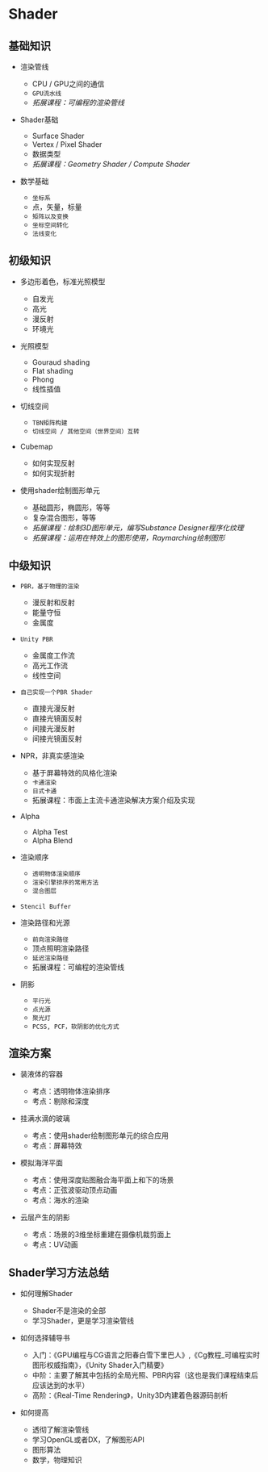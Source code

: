 # Shader
## 基础知识
* 渲染管线
  * CPU / GPU之间的通信
  * `GPU流水线`
  * *拓展课程：可编程的渲染管线*

* Shader基础
  * Surface Shader
  * Vertex / Pixel Shader
  * 数据类型
  * *拓展课程：Geometry Shader / Compute Shader*

* 数学基础
  * `坐标系`
  * 点，矢量，标量
  * `矩阵以及变换`
  * `坐标空间转化`
  * `法线变化`

## 初级知识
* 多边形着色，标准光照模型
  * 自发光
  * 高光
  * 漫反射
  * 环境光

* 光照模型
  * Gouraud shading
  * Flat shading
  * Phong
  * 线性插值

* 切线空间
  * `TBN矩阵构建`
  * `切线空间 / 其他空间（世界空间）互转`

* Cubemap
  * 如何实现反射
  * 如何实现折射


* 使用shader绘制图形单元
  * 基础圆形，椭圆形，等等
  * 复杂混合图形，等等
  * *拓展课程：绘制3D图形单元，编写Substance Designer程序化纹理*
  * *拓展课程：运用在特效上的图形使用，Raymarching绘制图形*
 
## 中级知识
* `PBR，基于物理的渲染`
  * 漫反射和反射
  * 能量守恒
  * 金属度

* `Unity PBR`
  * 金属度工作流
  * 高光工作流
  * 线性空间

* `自己实现一个PBR Shader`
  * 直接光漫反射
  * 直接光镜面反射
  * 间接光漫反射
  * 间接光镜面反射

* NPR，非真实感渲染
  * 基于屏幕特效的风格化渲染
  * `卡通渲染`
  * `日式卡通`
  * 拓展课程：市面上主流卡通渲染解决方案介绍及实现

* Alpha
  * Alpha Test
  * Alpha Blend

* 渲染顺序
  * `透明物体渲染顺序`
  * `渲染引擎排序的常用方法`
  * `混合图层`
  
* `Stencil Buffer`

* 渲染路径和光源
  * `前向渲染路径`
  * 顶点照明渲染路径
  * `延迟渲染路径`
  * 拓展课程：可编程的渲染管线

* 阴影
  * `平行光`
  * `点光源`
  * `聚光灯`
  * `PCSS, PCF，软阴影的优化方式`

## 渲染方案
* 装液体的容器
  * 考点：透明物体渲染排序
  * 考点：剔除和深度

* 挂满水滴的玻璃
  * 考点：使用shader绘制图形单元的综合应用
  * 考点：屏幕特效

* 模拟海洋平面
  * 考点：使用深度贴图融合海平面上和下的场景
  * 考点：正弦波驱动顶点动画
  * 考点：海水的渲染

* 云层产生的阴影
  * 考点：场景的3维坐标重建在摄像机裁剪面上
  * 考点：UV动画

## Shader学习方法总结
* 如何理解Shader
  * Shader不是渲染的全部
  * 学习Shader，更是学习渲染管线

* 如何选择辅导书
  * 入门：《GPU编程与CG语言之阳春白雪下里巴人》,《Cg教程_可编程实时图形权威指南》，《Unity Shader入门精要》
  * 中阶：主要了解其中包括的全局光照、PBR内容（这也是我们课程结束后应该达到的水平）
  * 高阶：《Real-Time Rendering》，Unity3D内建着色器源码剖析

* 如何提高
  * 透彻了解渲染管线
  * 学习OpenGL或者DX，了解图形API
  * 图形算法
  * 数学，物理知识


